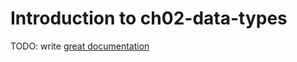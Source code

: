 # Introduction to ch02-data-types

TODO: write [great documentation](http://jacobian.org/writing/what-to-write/)
